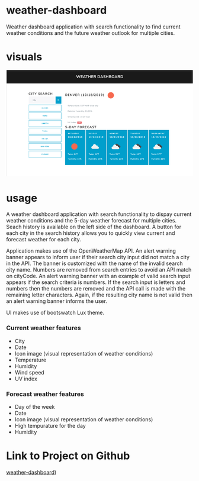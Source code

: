 # weather-dashboard

Weather dashboard application with search functionality to find current weather conditions and the future weather outlook for multiple cities.

# visuals

![day-planner](img/image.png)

# usage

A weather dashboard application with search functionality to dispay current weather conditions and the 5-day weather forecast for multiple cities. Seach history is available on the left side of the dashboard. A button for each city in the search history allows you to quickly view current and forecast weather for each city.

Application makes use of the OpenWeatherMap API. An alert warning banner appears to inform user if their search city input did not match a city in the API. The banner is customized with the name of the invalid search city name. Numbers are removed from search entries to avoid an API match on cityCode. An alert warning banner with an example of valid search input appears if the search criteria is numbers. If the search input is letters and numbers then the numbers are removed and the API call is made with the remaining letter characters. Again, if the resulting city name is not valid then an alert warning banner informs the user.

UI makes use of bootswatch Lux theme.

### Current weather features

- City
- Date
- Icon image (visual representation of weather conditions)
- Temperature
- Humidity
- Wind speed
- UV index

### Forecast weather features

- Day of the week
- Date
- Icon image (visual representation of weather conditions)
- High tempurature for the day
- Humidity

# Link to Project on Github

[weather-dashboard](https://eric-gustafson1.github.io/day-planner/))
